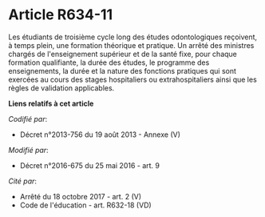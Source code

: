 # Article R634-11

Les étudiants de troisième cycle long des études odontologiques reçoivent, à temps plein, une formation théorique et
pratique. Un arrêté des ministres chargés de l'enseignement supérieur et de la santé fixe, pour chaque formation qualifiante,
la durée des études, le programme des enseignements, la durée et la nature des fonctions pratiques qui sont exercées au cours
des stages hospitaliers ou extrahospitaliers ainsi que les règles de validation applicables.

**Liens relatifs à cet article**

_Codifié par_:

  - Décret n°2013-756 du 19 août 2013 -  Annexe (V)

_Modifié par_:

  - Décret n°2016-675 du 25 mai 2016 - art. 9

_Cité par_:

  - Arrêté du 18 octobre 2017 - art. 2 (V)
  - Code de l'éducation - art. R632-18 (VD)
